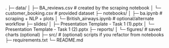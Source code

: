.
├─ data/
│  ├─ BA_reviews.csv                 # created by the scraping notebook
│  └─ customer_booking.csv           # provided dataset
├─ notebooks/
│  ├─ ba.ipynb                       # scraping + NLP + plots
│  └─ British_airways.ipynb          # optional/alternate workflow
├─ slides/
│  ├─ Presentation Template - Task 1 (1).pptx
│  └─ Presentation Template - Task 1 (2).pptx
├─ reports/
│  └─ figures/                       # saved charts (optional)
├─ src/                              # (optional) scripts if you refactor from notebooks
├─ requirements.txt
└─ README.md
